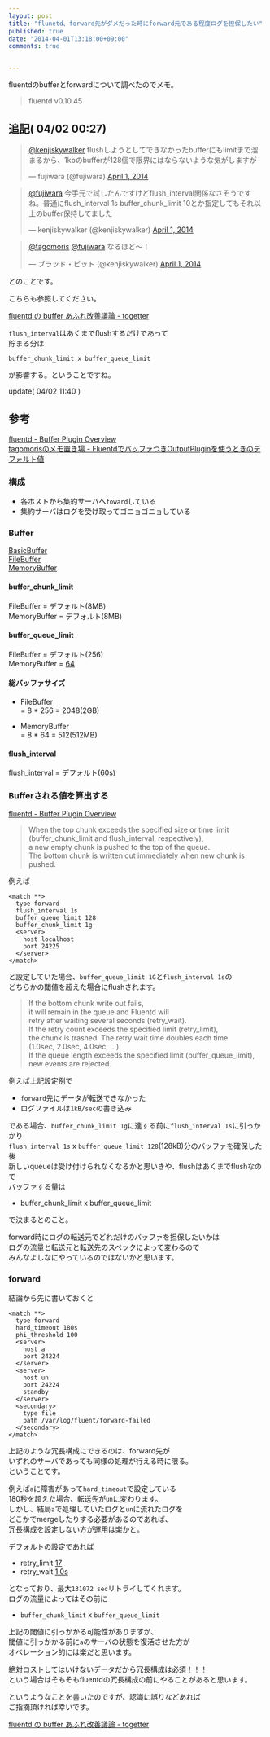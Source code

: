 ```yaml
---
layout: post
title: "flunetd、forward先がダメだった時にforward元である程度ログを担保したい"
published: true
date: "2014-04-01T13:18:00+09:00"
comments: true


---
```


fluentdのbufferとforwardについて調べたのでメモ。

> fluentd v0.10.45


## 追記( 04/02 00:27)

<blockquote class="twitter-tweet" lang="en"><p><a href="https://twitter.com/kenjiskywalker">@kenjiskywalker</a> flushしようとしてできなかったbufferにもlimitまで溜まるから、1kbのbufferが128個で限界にはならないような気がしますが</p>&mdash; fujiwara (@fujiwara) <a href="https://twitter.com/fujiwara/statuses/451015148627456000">April 1, 2014</a></blockquote>
<script async src="//platform.twitter.com/widgets.js" charset="utf-8"></script>

<blockquote class="twitter-tweet" lang="en"><p><a href="https://twitter.com/fujiwara">@fujiwara</a> 今手元で試したんですけどflush_interval関係なさそうですね。普通にflush_interval 1s buffer_chunk_limit 10とか指定してもそれ以上のbuffer保持してました</p>&mdash; kenjiskywalker (@kenjiskywalker) <a href="https://twitter.com/kenjiskywalker/statuses/451018249442836483">April 1, 2014</a></blockquote>
<script async src="//platform.twitter.com/widgets.js" charset="utf-8"></script>

<blockquote class="twitter-tweet" lang="en"><p><a href="https://twitter.com/tagomoris">@tagomoris</a> <a href="https://twitter.com/fujiwara">@fujiwara</a> なるほど〜！</p>&mdash; ブラッド・ピット (@kenjiskywalker) <a href="https://twitter.com/kenjiskywalker/statuses/451019439786307585">April 1, 2014</a></blockquote>
<script async src="//platform.twitter.com/widgets.js" charset="utf-8"></script>

とのことです。

こちらも参照してください。

[fluentd の buffer あふれ改善議論 - togetter](http://togetter.com/li/650177)

`flush_interval`はあくまでflushするだけであって  
貯まる分は

`buffer_chunk_limit x buffer_queue_limit`

が影響する。ということですね。  

update( 04/02 11:40 )

## 参考

[fluentd - Buffer Plugin Overview](http://docs.fluentd.org/en/articles/buffer-plugin-overview)  
[tagomorisのメモ置き場 - FluentdでバッファつきOutputPluginを使うときのデフォルト値](http://d.hatena.ne.jp/tagomoris/20130123/1358929254)

### 構成

- 各ホストから集約サーバへ`foward`している
- 集約サーバはログを受け取ってゴニョゴニョしている

### Buffer

[BasicBuffer](https://github.com/fluent/fluentd/blob/master/lib/fluent/buffer.rb#L116)  
[FileBuffer](https://github.com/fluent/fluentd/blob/master/lib/fluent/plugin/buf_file.rb#L76)  
[MemoryBuffer](https://github.com/fluent/fluentd/blob/master/lib/fluent/plugin/buf_memory.rb#L67)

#### buffer_chunk_limit

FileBuffer = デフォルト(8MB)  
MemoryBuffer = デフォルト(8MB)

#### buffer_queue_limit

FileBuffer = デフォルト(256)  
MemoryBuffer = [64](https://github.com/fluent/fluentd/blob/master/lib/fluent/plugin/buf_memory.rb#L76)

#### 総バッファサイズ

- FileBuffer  
= 8 * 256 = 2048(2GB)

- MemoryBuffer  
= 8 * 64 = 512(512MB)


#### flush_interval

flush_interval = デフォルト([60s](https://github.com/fluent/fluentd/blob/master/lib/fluent/output.rb#L175))


### Bufferされる値を算出する

[fluentd - Buffer Plugin Overview](http://docs.fluentd.org/en/articles/buffer-plugin-overview)

> When the top chunk exceeds the specified size or time limit  
> (buffer_chunk_limit and flush_interval, respectively),  
> a new empty chunk is pushed to the top of the queue.  
> The bottom chunk is written out immediately when new chunk is pushed.

例えば

```
<match **>
  type forward
  flush_interval 1s
  buffer_queue_limit 128
  buffer_chunk_limit 1g
  <server>
    host localhost
    port 24225
  </server>
</match>
```

と設定していた場合、`buffer_queue_limit 1G`と`flush_interval 1s`の  
どちらかの閾値を超えた場合にflushされます。  

> If the bottom chunk write out fails,  
> it will remain in the queue and Fluentd will  
> retry after waiting several seconds (retry_wait).  
> If the retry count exceeds the specified limit (retry_limit),  
> the chunk is trashed. The retry wait time doubles each time  
> (1.0sec, 2.0sec, 4.0sec, …).  
> If the queue length exceeds the specified limit (buffer_queue_limit),  
> new events are rejected.

例えば上記設定例で

- `forward`先にデータが転送できなかった
- ログファイルは`1kB/sec`の書き込み

である場合、`buffer_chunk_limit 1g`に達する前に`flush_interval 1s`に引っかかり  
`flush_interval 1s` x `buffer_queue_limit 128`(128kB)分のバッファを確保した後  
新しいqueueは受け付けられなくなるかと思いきや、flushはあくまでflushなので  
バッファする量は

- buffer_chunk_limit x buffer_queue_limit 

で決まるとのこと。  
  
forward時にログの転送元でどれだけのバッファを担保したいかは  
ログの流量と転送元と転送先のスペックによって変わるので  
みんなよしなにやっているのではないかと思います。


### forward

結論から先に書いておくと

```
<match **>
  type forward
  hard_timeout 180s
  phi_threshold 100
  <server>
    host a
    port 24224
  </server>
  <server>
    host un
    port 24224
    standby
  </server>
  <secondary>
    type file
    path /var/log/fluent/forward-failed
  </secondary>
</match>
```

上記のような冗長構成にできるのは、forward先が  
いずれのサーバであっても同様の処理が行える時に限る。  
ということです。  
  
例えば`a`に障害があって`hard_timeout`で設定している  
180秒を超えた場合、転送先が`un`に変わります。  
しかし、結局`a`で処理していたログと`un`に流れたログを  
どこかでmergeしたりする必要があるのであれば、  
冗長構成を設定しない方が運用は楽かと。  
  
デフォルトの設定であれば

- retry_limit [17](https://github.com/fluent/fluentd/blob/master/lib/fluent/output.rb#L177)
- retry_wait [1.0s](https://github.com/fluent/fluentd/blob/master/lib/fluent/output.rb#L178)

となっており、最大`131072 sec`リトライしてくれます。  
ログの流量によってはその前に

- `buffer_chunk_limit` x `buffer_queue_limit` 

上記の閾値に引っかかる可能性がありますが、  
閾値に引っかかる前に`a`のサーバの状態を復活させた方が  
オペレーション的には楽だと思います。  
  
絶対ロストしてはいけないデータだから冗長構成は必須！！！  
という場合はそもそもfluentdの冗長構成の前にやることがあると思います。  
  
というようなことを書いたのですが、認識に誤りなどあれば  
ご指摘頂ければ幸いです。  
  
[fluentd の buffer あふれ改善議論 - togetter](http://togetter.com/li/650177)



